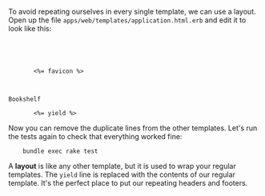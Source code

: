 To avoid repeating ourselves in every single template, we can use a layout. Open up the file `apps/web/templates/application.html.erb` and edit it to look like this:
    
 ```   
    
    
      
        
        <%= favicon %>
      
      
        
Bookshelf

        <%= yield %>
```      
    
    

Now you can remove the duplicate lines from the other templates. Let's run the tests again to check that everything worked fine:
    
```    
    bundle exec rake test
```    

A **layout** is like any other template, but it is used to wrap your regular templates. The `yield` line is replaced with the contents of our regular template. It's the perfect place to put our repeating headers and footers.
